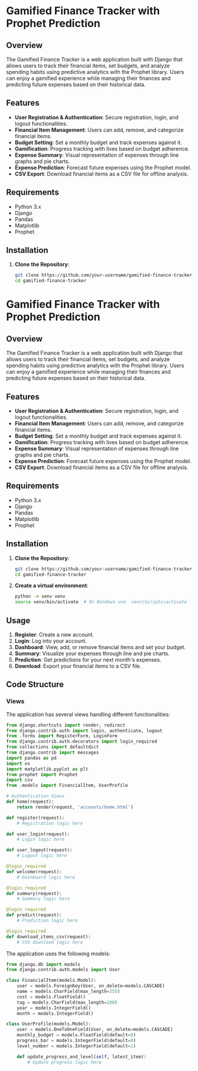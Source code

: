 # Gamified Finance Tracker with Prophet Prediction

## Overview
The Gamified Finance Tracker is a web application built with Django that allows users to track their financial items, set budgets, and analyze spending habits using predictive analytics with the Prophet library. Users can enjoy a gamified experience while managing their finances and predicting future expenses based on their historical data.

## Features
- **User Registration & Authentication**: Secure registration, login, and logout functionalities.
- **Financial Item Management**: Users can add, remove, and categorize financial items.
- **Budget Setting**: Set a monthly budget and track expenses against it.
- **Gamification**: Progress tracking with lives based on budget adherence.
- **Expense Summary**: Visual representation of expenses through line graphs and pie charts.
- **Expense Prediction**: Forecast future expenses using the Prophet model.
- **CSV Export**: Download financial items as a CSV file for offline analysis.

## Requirements
- Python 3.x
- Django
- Pandas
- Matplotlib
- Prophet

## Installation

1. **Clone the Repository**:
   ```bash
   git clone https://github.com/your-username/gamified-finance-tracker.git
   cd gamified-finance-tracker
# Gamified Finance Tracker with Prophet Prediction

## Overview
The Gamified Finance Tracker is a web application built with Django that allows users to track their financial items, set budgets, and analyze spending habits using predictive analytics with the Prophet library. Users can enjoy a gamified experience while managing their finances and predicting future expenses based on their historical data.

## Features
- **User Registration & Authentication**: Secure registration, login, and logout functionalities.
- **Financial Item Management**: Users can add, remove, and categorize financial items.
- **Budget Setting**: Set a monthly budget and track expenses against it.
- **Gamification**: Progress tracking with lives based on budget adherence.
- **Expense Summary**: Visual representation of expenses through line graphs and pie charts.
- **Expense Prediction**: Forecast future expenses using the Prophet model.
- **CSV Export**: Download financial items as a CSV file for offline analysis.

## Requirements
- Python 3.x
- Django
- Pandas
- Matplotlib
- Prophet

## Installation

1. **Clone the Repository**:
   ```bash
   git clone https://github.com/your-username/gamified-finance-tracker.git
   cd gamified-finance-tracker
2. **Create a virtual environment**:

   ```bash
   python -m venv venv
   source venv/bin/activate  # On Windows use `venv\Scripts\activate`
## Usage

1. **Register**: Create a new account.
2. **Login**: Log into your account.
3. **Dashboard**: View, add, or remove financial items and set your budget.
4. **Summary**: Visualize your expenses through line and pie charts.
5. **Prediction**: Get predictions for your next month's expenses.
6. **Download**: Export your financial items to a CSV file.

## Code Structure

### Views

The application has several views handling different functionalities:

```python
from django.shortcuts import render, redirect
from django.contrib.auth import login, authenticate, logout
from .forms import RegisterForm, LoginForm
from django.contrib.auth.decorators import login_required
from collections import defaultdict
from django.contrib import messages
import pandas as pd
import os
import matplotlib.pyplot as plt
from prophet import Prophet
import csv
from .models import FinancialItem, UserProfile

# Authentication Views
def home(request):
    return render(request, 'accounts/home.html')

def register(request):
    # Registration logic here

def user_login(request):
    # Login logic here

def user_logout(request):
    # Logout logic here

@login_required
def welcome(request):
    # Dashboard logic here

@login_required
def summary(request):
    # Summary logic here

@login_required
def predict(request):
    # Prediction logic here

@login_required
def download_items_csv(request):
    # CSV download logic here

```

The application uses the following models:

```python
from django.db import models
from django.contrib.auth.models import User

class FinancialItem(models.Model):
    user = models.ForeignKey(User, on_delete=models.CASCADE)
    name = models.CharField(max_length=255)
    cost = models.FloatField()
    tag = models.CharField(max_length=100)
    year = models.IntegerField()
    month = models.IntegerField()

class UserProfile(models.Model):
    user = models.OneToOneField(User, on_delete=models.CASCADE)
    monthly_budget = models.FloatField(default=0)
    progress_bar = models.IntegerField(default=0)
    level_number = models.IntegerField(default=1)

    def update_progress_and_level(self, latest_item):
        # Update progress logic here
```
